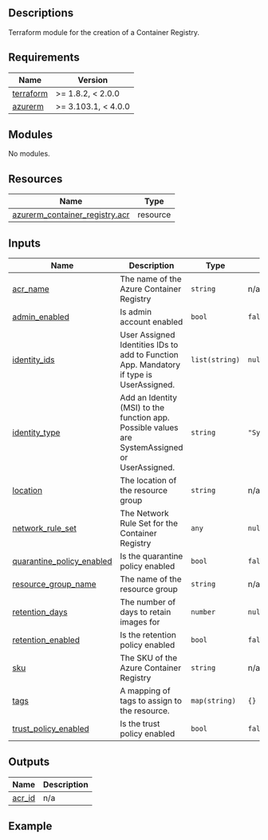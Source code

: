 <!-- BEGIN_TF_DOCS -->
## Descriptions

Terraform module for the creation of a Container Registry.

## Requirements

| Name | Version |
|------|---------|
| <a name="requirement_terraform"></a> [terraform](#requirement\_terraform) | >= 1.8.2, < 2.0.0 |
| <a name="requirement_azurerm"></a> [azurerm](#requirement\_azurerm) | >= 3.103.1, < 4.0.0 |

## Modules

No modules.

## Resources

| Name | Type |
|------|------|
| [azurerm_container_registry.acr](https://registry.terraform.io/providers/hashicorp/azurerm/latest/docs/resources/container_registry) | resource |



## Inputs

| Name | Description | Type | Default | Required |
|------|-------------|------|---------|:--------:|
| <a name="input_acr_name"></a> [acr\_name](#input\_acr\_name) | The name of the Azure Container Registry | `string` | n/a | yes |
| <a name="input_admin_enabled"></a> [admin\_enabled](#input\_admin\_enabled) | Is admin account enabled | `bool` | `false` | no |
| <a name="input_identity_ids"></a> [identity\_ids](#input\_identity\_ids) | User Assigned Identities IDs to add to Function App. Mandatory if type is UserAssigned. | `list(string)` | `null` | no |
| <a name="input_identity_type"></a> [identity\_type](#input\_identity\_type) | Add an Identity (MSI) to the function app. Possible values are SystemAssigned or UserAssigned. | `string` | `"SystemAssigned"` | no |
| <a name="input_location"></a> [location](#input\_location) | The location of the resource group | `string` | n/a | yes |
| <a name="input_network_rule_set"></a> [network\_rule\_set](#input\_network\_rule\_set) | The Network Rule Set for the Container Registry | `any` | `null` | no |
| <a name="input_quarantine_policy_enabled"></a> [quarantine\_policy\_enabled](#input\_quarantine\_policy\_enabled) | Is the quarantine policy enabled | `bool` | `false` | no |
| <a name="input_resource_group_name"></a> [resource\_group\_name](#input\_resource\_group\_name) | The name of the resource group | `string` | n/a | yes |
| <a name="input_retention_days"></a> [retention\_days](#input\_retention\_days) | The number of days to retain images for | `number` | `null` | no |
| <a name="input_retention_enabled"></a> [retention\_enabled](#input\_retention\_enabled) | Is the retention policy enabled | `bool` | `false` | no |
| <a name="input_sku"></a> [sku](#input\_sku) | The SKU of the Azure Container Registry | `string` | n/a | yes |
| <a name="input_tags"></a> [tags](#input\_tags) | A mapping of tags to assign to the resource. | `map(string)` | `{}` | no |
| <a name="input_trust_policy_enabled"></a> [trust\_policy\_enabled](#input\_trust\_policy\_enabled) | Is the trust policy enabled | `bool` | `false` | no |

## Outputs

| Name | Description |
|------|-------------|
| <a name="output_acr_id"></a> [acr\_id](#output\_acr\_id) | n/a |

## Example
<!-- END_TF_DOCS -->